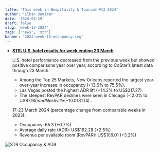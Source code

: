 ```yaml
---
title: 'This week in Hospitality & Tourism #13 2024'
author: 'Ilhan Demirer'
date: '2024-03-29'
draft: false
slug: 'week-13-2024'
tags: ['news', 'str']
banner: '2024-week-13-occupancy.svg'
---
```


- **[STR: U.S. hotel results for week ending 23 March](https://str.com/press-release/us-hotel-results-week-ending-23-march)**

  U.S. hotel performance decreased from the previous week but showed positive comparisons year over year, according to CoStar’s latest data through 23 March.

  - Among the Top 25 Markets, New Orleans reported the largest year-over-year increase in occupancy (+13.6% to 75.5%).
  - Las Vegas posted the highest ADR lift (+14.2% to US$217.27).
  - The steepest RevPAR declines were seen in Chicago (-12.0% to US$87.95) and Nashville (-10.0% to US$131.14)..

  17-23 March 2024 (percentage change from comparable weeks in 2023):

  - Occupancy: 65.3 (+0.7%)
  - Average daily rate (ADR): US$162.28 (+2.5%)
  - Revenue per available room (RevPAR): US$106.01 (+3.2%)

![STR Occupancy & ADR](/images/blogimages/2024-week-13-occupancy.svg)
